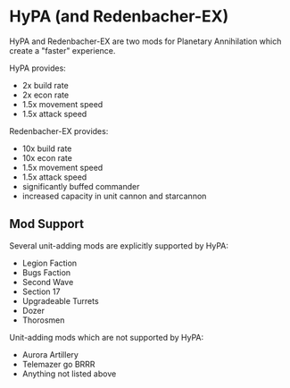 # HyPA (and Redenbacher-EX)

HyPA and Redenbacher-EX are two mods for Planetary Annihilation which create a "faster" experience.

HyPA provides:
- 2x build rate
- 2x econ rate
- 1.5x movement speed
- 1.5x attack speed
  
Redenbacher-EX provides:
- 10x build rate
- 10x econ rate
- 1.5x movement speed
- 1.5x attack speed
- significantly buffed commander
- increased capacity in unit cannon and starcannon

## Mod Support

Several unit-adding mods are explicitly supported by HyPA:
- Legion Faction
- Bugs Faction
- Second Wave
- Section 17
- Upgradeable Turrets
- Dozer
- Thorosmen

Unit-adding mods which are not supported by HyPA:
- Aurora Artillery
- Telemazer go BRRR
- Anything not listed above